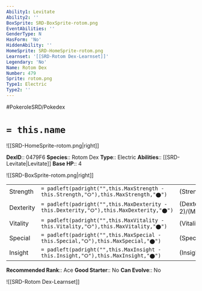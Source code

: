 ```yaml
---
Ability1: Levitate
Ability2: ''
BoxSprite: SRD-BoxSprite-rotom.png
EventAbilities: ''
GenderType: N
HasForm: 'No'
HiddenAbility: ''
HomeSprite: SRD-HomeSprite-rotom.png
Learnset: '[[SRD-Rotom Dex-Learnset]]'
Legendary: 'No'
Name: Rotom Dex
Number: 479
Sprite: rotom.png
Type1: Electric
Type2: ''
---
```


#PokeroleSRD/Pokedex

# `= this.name`

![[SRD-HomeSprite-rotom.png|right]]

**DexID**:: 0479F6
**Species**:: Rotom Dex
**Type**:: Electric
**Abilities**:: [[SRD-Levitate|Levitate]]
**Base HP**:: 4

![[SRD-BoxSprite-rotom.png|right]]

|           |                                                                                        |                                          |
| --------- | -------------------------------------------------------------------------------------- | ---------------------------------------- |
| Strength  | `= padleft(padright("",this.MaxStrength - this.Strength,"⭘"),this.MaxStrength,"⬤")`    | (Strength::2)/(MaxStrength::4)   |
| Dexterity | `= padleft(padright("",this.MaxDexterity - this.Dexterity,"⭘"),this.MaxDexterity,"⬤")` | (Dexterity:: 2)/(MaxDexterity::5) |
| Vitality  | `= padleft(padright("",this.MaxVitality - this.Vitality,"⭘"),this.MaxVitality,"⬤")`    | (Vitality::3)/(MaxVitality::6)   |
| Special   | `= padleft(padright("",this.MaxSpecial - this.Special,"⭘"),this.MaxSpecial,"⬤")`       | (Special::3)/(MaxSpecial::6)     |
| Insight   | `= padleft(padright("",this.MaxInsight - this.Insight,"⭘"),this.MaxInsight,"⬤")`       | (Insight::3)/(MaxInsight::6)     |

**Recommended Rank**:: Ace
**Good Starter**:: No
**Can Evolve**:: No

![[SRD-Rotom Dex-Learnset]]